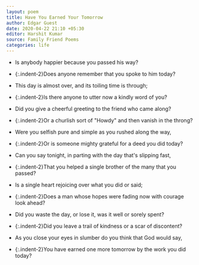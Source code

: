 ```yaml
---
layout: poem
title: Have You Earned Your Tomorrow
author: Edgar Guest
date: 2020-04-22 21:10 +05:30
editor: Harshit Kumar
source: Family Friend Poems
categories: life
---
```


- Is anybody happier because you passed his way?
- {:.indent-2}Does anyone remember that you spoke to him today?
- This day is almost over, and its toiling time is through;
- {:.indent-2}Is there anyone to utter now a kindly word of you?

- Did you give a cheerful greeting to the friend who came along?
- {:.indent-2}Or a churlish sort of "Howdy" and then vanish in the throng?
- Were you selfish pure and simple as you rushed along the way,
- {:.indent-2}Or is someone mighty grateful for a deed you did today?

- Can you say tonight, in parting with the day that's slipping fast,
- {:.indent-2}That you helped a single brother of the many that you passed?
- Is a single heart rejoicing over what you did or said;
- {:.indent-2}Does a man whose hopes were fading now with courage look ahead?

- Did you waste the day, or lose it, was it well or sorely spent?
- {:.indent-2}Did you leave a trail of kindness or a scar of discontent?
- As you close your eyes in slumber do you think that God would say,
- {:.indent-2}You have earned one more tomorrow by the work you did today?
